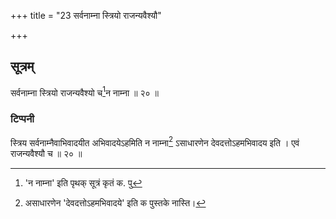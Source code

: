 +++
title = "23 सर्वनाम्ना स्त्रियो राजन्यवैश्यौ"

+++
## सूत्रम्
सर्वनाम्ना स्त्रियो राजन्यवैश्यो च[^३]न नाम्ना ॥ २० ॥  
### टिप्पनी
स्त्रिय सर्वनाम्नैवाभिवादयीत अभिवादयेऽहमिति न नाम्ना[^१] ऽसाधारणेन देवदत्तोऽहमभिवादय इति । एवं राजन्यवैश्यौ च ॥ २० ॥  

[^३]:

    'न नाम्ना' इति पृथक् सूत्रं कृतं क. पु  

[^१]:

    असाधारणेन 'देवदत्तोऽहमभिवादये' इति क पुस्तके नास्ति।  

